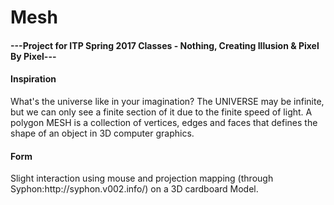 # Mesh
<h4>---Project for ITP Spring 2017 Classes - Nothing, Creating Illusion & Pixel By Pixel---</h4>
<tr>
  <h4>Inspiration</h4> 
    <tr>
      <tr>What's the universe like in your imagination? </tr>
      <tr>
      <td>The UNIVERSE may be infinite, but we can only see a finite section of it due to the finite speed of light.</td>
      </tr> 
      <tr>
  <td>A polygon MESH is a collection of vertices, edges and faces that defines the shape of an object in 3D computer graphics.</td>
      </tr> 
    </tr>
</tr>
<tr>
  <h4>Form</h4> 
  <tr>
   <tr>Slight interaction using mouse and projection mapping (through Syphon:http://syphon.v002.info/) on a 3D cardboard Model.</tr>
  </tr>
</tr>
